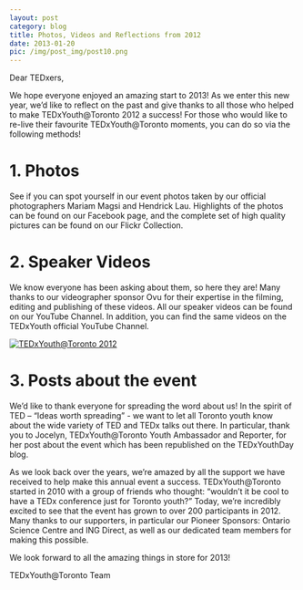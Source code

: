 ```yaml
---
layout: post
category: blog
title: Photos, Videos and Reflections from 2012
date: 2013-01-20
pic: /img/post_img/post10.png
---
```

Dear TEDxers,

We hope everyone enjoyed an amazing start to 2013!  As we enter this new year, we’d like to reflect on the past and give thanks to all those who helped to make TEDxYouth@Toronto 2012 a success!  For those who would like to re-live their favourite TEDxYouth@Toronto moments, you can do so via the following methods!

# 1. Photos

See if you can spot yourself in our event photos taken by our official photographers Mariam Magsi and Hendrick Lau.  Highlights of the photos can be found on our Facebook page, and the complete set of high quality pictures can be found on our Flickr Collection.

# 2. Speaker Videos

We know everyone has been asking about them, so here they are!  Many thanks to our videographer sponsor Ovu for their expertise in the filming, editing and publishing of these videos.  All our speaker videos can be found on our YouTube Channel.  In addition, you can find the same videos on the TEDxYouth official YouTube Channel.

[![TEDxYouth@Toronto 2012](https://youtu.be/q6QHE3zjgrk?list=PLBDE99972311EFC4D)](https://youtu.be/xbHV3O1FqfI)

# 3. Posts about the event

We’d like to thank everyone for spreading the word about us!  In the spirit of TED – “Ideas worth spreading” -  we want to let all Toronto youth know about the wide variety of TED and TEDx talks out there.  In particular, thank you to Jocelyn, TEDxYouth@Toronto Youth Ambassador and Reporter, for her post about the event which has been republished on the TEDxYouthDay blog.

As we look back over the years, we’re amazed by all the support we have received to help make this annual event a success.  TEDxYouth@Toronto started in 2010 with a group of friends who thought: “wouldn’t it be cool to have a TEDx conference just for Toronto youth?”  Today, we’re incredibly excited to see that the event has grown to over 200 participants in 2012. Many thanks to our supporters, in particular our Pioneer Sponsors: Ontario Science Centre and ING Direct, as well as our dedicated team members for making this possible.

We look forward to all the amazing things in store for 2013!

TEDxYouth@Toronto Team
